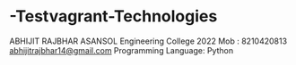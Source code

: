 # -Testvagrant-Technologies
ABHIJIT RAJBHAR 
ASANSOL Engineering College 
2022
Mob : 8210420813
abhijitrajbhar14@gmail.com 
Programming Language: Python
